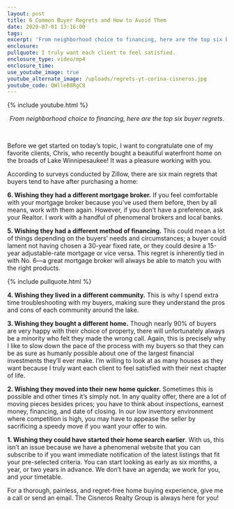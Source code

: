 ```yaml
---
layout: post
title: 6 Common Buyer Regrets and How to Avoid Them
date: 2020-07-01 13:16:00
tags:
excerpt: 'From neighborhood choice to financing, here are the top six buyer regrets.'
enclosure:
pullquote: I truly want each client to feel satisfied.
enclosure_type: video/mp4
enclosure_time:
use_youtube_image: true
youtube_alternate_image: /uploads/regrets-yt-corina-cisneros.jpg
youtube_code: QWlleB8RgC8
---
```


{% include youtube.html %}

<center><em>From neighborhood choice to financing, here are the top six buyer regrets.</em></center>

&nbsp;

Before we get started on today’s topic, I want to congratulate one of my favorite clients, Chris, who recently bought a beautiful waterfront home on the broads of Lake Winnipesaukee\! It was a pleasure working with you.&nbsp;

According to surveys conducted by Zillow, there are six main regrets that buyers tend to have after purchasing a home:&nbsp;

**6\. Wishing they had a different mortgage broker.** If you feel comfortable with your mortgage broker because you’ve used them before, then by all means, work with them again. However, if you don’t have a preference, ask your Realtor. I work with a handful of phenomenal brokers and local banks.&nbsp;

**5\. Wishing they had a different method of financing.** This could mean a lot of things depending on the buyers’ needs and circumstances; a buyer could lament not having chosen a 30-year fixed rate, or they could desire a 15-year adjustable-rate mortgage or vice versa. This regret is inherently tied in with No. 6—a great mortgage broker will always be able to match you with the right products.&nbsp;

{% include pullquote.html %}

**4\. Wishing they lived in a different community.** This is why I spend extra time troubleshooting with my buyers, making sure they understand the pros and cons of each community around the lake.

**3\. Wishing they bought a different home.** Though nearly 90% of buyers are very happy with their choice of property, there will unfortunately always be a minority who felt they made the wrong call. Again, this is precisely why I like to slow down the pace of the process with my buyers so that they can be as sure as humanly possible about one of the largest financial investments they’ll ever make. I’m willing to look at as many houses as they want because I truly want each client to feel satisfied with their next chapter of life.&nbsp;

**2\. Wishing they moved into their new home quicker.** Sometimes this is possible and other times it’s simply not. In any quality offer, there are a lot of moving pieces besides prices; you have to think about inspections, earnest money, financing, and date of closing. In our low inventory environment where competition is high, you may have to appease the seller by sacrificing a speedy move if you want your offer to win.&nbsp;

**1\. Wishing they could have started their home search earlier**. With us, this isn’t an issue because we have a phenomenal website that you can subscribe to if you want immediate notification of the latest listings that fit your pre-selected criteria. You can start looking as early as six months, a year, or two years in advance. We don’t have an agenda; we work for you, and *your* timetable.

For a thorough, painless, and regret-free home buying experience, give me a call or send an email. The Cisneros Realty Group is always here for you\!&nbsp;